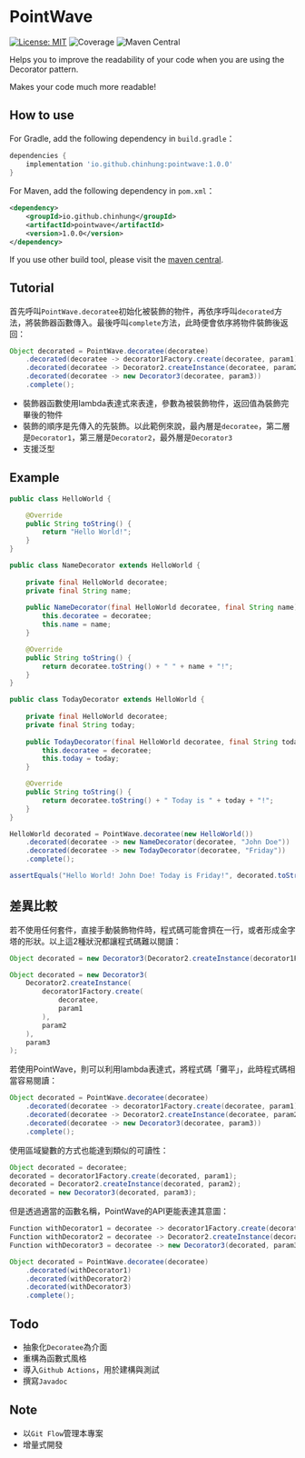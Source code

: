 # PointWave
[![License: MIT](https://img.shields.io/badge/License-MIT-yellow.svg)](https://github.com/chinhung/pointwave/blob/master/LICENSE)
![Coverage](https://img.shields.io/badge/coverage-100%25-brightgreen)
![Maven Central](https://img.shields.io/maven-central/v/io.github.chinhung/pointwave)

Helps you to improve the readability of your code when you are using the Decorator pattern.

Makes your code much more readable!

## How to use
For Gradle, add the following dependency in `build.gradle`：
```groovy
dependencies {
    implementation 'io.github.chinhung:pointwave:1.0.0'
}
```

For Maven, add the following dependency in `pom.xml`：
```xml
<dependency>
    <groupId>io.github.chinhung</groupId>
    <artifactId>pointwave</artifactId>
    <version>1.0.0</version>
</dependency>
```

If you use other build tool, please visit the [maven central](https://mvnrepository.com/artifact/io.github.chinhung/pointwave).

## Tutorial
首先呼叫`PointWave.decoratee`初始化被裝飾的物件，再依序呼叫`decorated`方法，將裝飾器函數傳入。最後呼叫`complete`方法，此時便會依序將物件裝飾後返回：
```java
Object decorated = PointWave.decoratee(decoratee)
    .decorated(decoratee -> decorator1Factory.create(decoratee, param1))
    .decorated(decoratee -> Decorator2.createInstance(decoratee, param2))
    .decorated(decoratee -> new Decorator3(decoratee, param3))
    .complete();
```
- 裝飾器函數使用lambda表達式來表達，參數為被裝飾物件，返回值為裝飾完畢後的物件
- 裝飾的順序是先傳入的先裝飾。以此範例來說，最內層是`decoratee`，第二層是`Decorator1`，第三層是`Decorator2`，最外層是`Decorator3`
- 支援泛型

## Example
```java
public class HelloWorld {

    @Override
    public String toString() {
        return "Hello World!";
    }
}
```

```java
public class NameDecorator extends HelloWorld {
    
    private final HelloWorld decoratee;
    private final String name;
    
    public NameDecorator(final HelloWorld decoratee, final String name) {
        this.decoratee = decoratee;
        this.name = name;
    }

    @Override
    public String toString() {
        return decoratee.toString() + " " + name + "!";
    }
}
```

```java
public class TodayDecorator extends HelloWorld {
    
    private final HelloWorld decoratee;
    private final String today;
    
    public TodayDecorator(final HelloWorld decoratee, final String today) {
        this.decoratee = decoratee;
        this.today = today;
    }

    @Override
    public String toString() {
        return decoratee.toString() + " Today is " + today + "!";
    }
}
```

```java
HelloWorld decorated = PointWave.decoratee(new HelloWorld())
    .decorated(decoratee -> new NameDecorator(decoratee, "John Doe"))
    .decorated(decoratee -> new TodayDecorator(decoratee, "Friday"))
    .complete();

assertEquals("Hello World! John Doe! Today is Friday!", decorated.toString());
```


## 差異比較
若不使用任何套件，直接手動裝飾物件時，程式碼可能會擠在一行，或者形成金字塔的形狀。以上這2種狀況都讓程式碼難以閱讀：
```java
Object decorated = new Decorator3(Decorator2.createInstance(decorator1Factory.create(decoratee, param1), param2), param3);
```

```java
Object decorated = new Decorator3(
    Decorator2.createInstance(
        decorator1Factory.create(
            decoratee, 
            param1
        ), 
        param2
    ), 
    param3
);
```

若使用PointWave，則可以利用lambda表達式，將程式碼「攤平」，此時程式碼相當容易閱讀：
```java
Object decorated = PointWave.decoratee(decoratee)
    .decorated(decoratee -> decorator1Factory.create(decoratee, param1))
    .decorated(decoratee -> Decorator2.createInstance(decoratee, param2))
    .decorated(decoratee -> new Decorator3(decoratee, param3))
    .complete();
```

使用區域變數的方式也能達到類似的可讀性：
```java
Object decorated = decoratee;
decorated = decorator1Factory.create(decorated, param1);
decorated = Decorator2.createInstance(decorated, param2);
decorated = new Decorator3(decorated, param3);
```

但是透過適當的函數名稱，PointWave的API更能表達其意圖：
```java
Function withDecorator1 = decoratee -> decorator1Factory.create(decoratee, param1);
Function withDecorator2 = decoratee -> Decorator2.createInstance(decorated, param2);
Function withDecorator3 = decoratee -> new Decorator3(decorated, param3);

Object decorated = PointWave.decoratee(decoratee)
    .decorated(withDecorator1)
    .decorated(withDecorator2)
    .decorated(withDecorator3)
    .complete();
```

## Todo

- 抽象化`Decoratee`為介面
- 重構為函數式風格
- 導入`Github Actions`，用於建構與測試
- 撰寫`Javadoc`
  
## Note
- 以`Git Flow`管理本專案
- 增量式開發